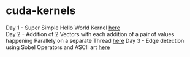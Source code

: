 # cuda-kernels
Day 1 - Super Simple Hello World Kernel [here](https://github.com/redrodeo03/cuda-kernels/blob/main/hello.cu)<br>
Day 2 - Addition of 2 Vectors with each addition of a pair of values happening Parallely on a separate Thread [here](https://github.com/redrodeo03/cuda-kernels/blob/main/addVec.cu)
Day 3 - Edge detection using Sobel Operators and ASCII art [here](https://github.com/redrodeo03/cuda-kernels/blob/main/sobel_edge.cu)
